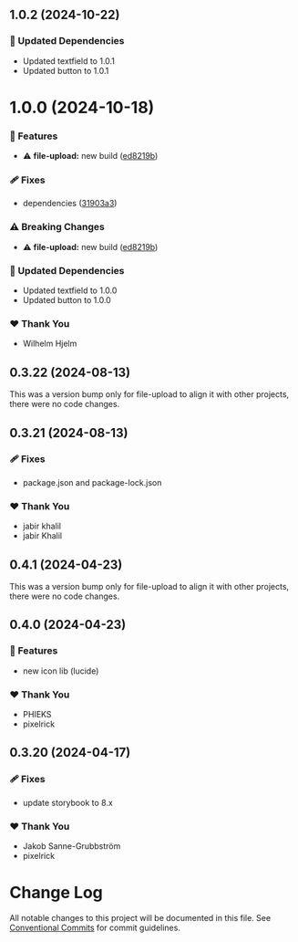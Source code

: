 ## 1.0.2 (2024-10-22)

### 🧱 Updated Dependencies

- Updated textfield to 1.0.1
- Updated button to 1.0.1

# 1.0.0 (2024-10-18)

### 🚀 Features

- ⚠️ **file-upload:** new build ([ed8219b](https://github.com/migrationsverket/midas/commit/ed8219b))

### 🩹 Fixes

- dependencies ([31903a3](https://github.com/migrationsverket/midas/commit/31903a3))

### ⚠️ Breaking Changes

- ⚠️ **file-upload:** new build ([ed8219b](https://github.com/migrationsverket/midas/commit/ed8219b))

### 🧱 Updated Dependencies

- Updated textfield to 1.0.0
- Updated button to 1.0.0

### ❤️ Thank You

- Wilhelm Hjelm

## 0.3.22 (2024-08-13)

This was a version bump only for file-upload to align it with other projects, there were no code changes.

## 0.3.21 (2024-08-13)

### 🩹 Fixes

- package.json and package-lock.json

### ❤️ Thank You

- jabir khalil
- jabir Khalil

## 0.4.1 (2024-04-23)

This was a version bump only for file-upload to align it with other projects, there were no code changes.

## 0.4.0 (2024-04-23)

### 🚀 Features

- new icon lib (lucide)

### ❤️ Thank You

- PHIEKS
- pixelrick

## 0.3.20 (2024-04-17)

### 🩹 Fixes

- update storybook to 8.x

### ❤️ Thank You

- Jakob Sanne-Grubbström
- pixelrick

# Change Log

All notable changes to this project will be documented in this file.
See [Conventional Commits](https://conventionalcommits.org) for commit guidelines.
